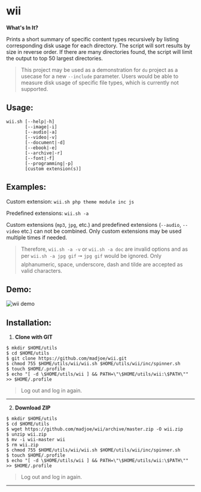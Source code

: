 # wii
**What's In It?**

Prints a short summary of specific content types recursively by listing corresponding disk usage for each directory. The script will sort results by size in reverse order. If there are many directories found, the script will limit the output to top 50 largest directories.

> This project may be used as a demonstration for `du` project as a usecase for a new `--include` parameter. 
> Users would be able to measure disk usage of specific file types, which is currently not supported.

## Usage: 

```
wii.sh [--help|-h] 
       [--image|-i] 
       [--audio|-a] 
       [--video|-v] 
       [--document|-d] 
       [--ebook|-e] 
       [--archive|-r] 
       [--font|-f] 
       [--programming|-p] 
       [custom extension(s)]
```


## Examples:

Custom extension: `wii.sh php theme module inc js`

Predefined extensions: `wii.sh -a`


Custom extensions (`mp3`, `jpg`, etc.) and predefined extensions (`--audio`, `--video` etc.) can not be combined. Only custom extensions may be used multiple times if needed.

> Therefore, `wii.sh -a -v` or `wii.sh -a doc` are invalid options and as per `wii.sh -a jpg gif` 🠖 
> `jpg gif` would be ignored. Only alphanumeric, space, underscore, dash and tilde are accepted as valid characters.


## Demo:

![wii demo](https://media1.giphy.com/media/f3eRDZtNeBl39hFb50/giphy.gif)


## Installation:

 1. **Clone with GIT**
```
$ mkdir $HOME/utils
$ cd $HOME/utils
$ git clone https://github.com/madjoe/wii.git
$ chmod 755 $HOME/utils/wii/wii.sh $HOME/utils/wii/inc/spinner.sh
$ touch $HOME/.profile
$ echo "[ -d \$HOME/utils/wii ] && PATH=\"\$HOME/utils/wii:\$PATH\"" >> $HOME/.profile 
```
> Log out and log in again.

--------------

 2. **Download ZIP**
```
$ mkdir $HOME/utils
$ cd $HOME/utils
$ wget https://github.com/madjoe/wii/archive/master.zip -O wii.zip
$ unzip wii.zip
$ mv -i wii-master wii
$ rm wii.zip
$ chmod 755 $HOME/utils/wii/wii.sh $HOME/utils/wii/inc/spinner.sh
$ touch $HOME/.profile
$ echo "[ -d \$HOME/utils/wii ] && PATH=\"\$HOME/utils/wii:\$PATH\"" >> $HOME/.profile 
```
> Log out and log in again.

--------------
